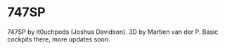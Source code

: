 # 747SP

747SP by it0uchpods (Joshua Davidson). 3D by Martien van der P.
 Basic cockpits there, more updates soon.